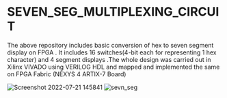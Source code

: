 # SEVEN_SEG_MULTIPLEXING_CIRCUIT
The above repository includes basic conversion of hex to seven segment display on FPGA . It includes 16 switches(4-bit each for representing 1 hex character) and 4  segment displays .The whole design was carried out in Xilinx VIVADO using VERILOG HDL and mapped and implemented the same on FPGA Fabric (NEXYS 4 ARTIX-7 Board) 

![Screenshot 2022-07-21 145841](https://user-images.githubusercontent.com/98607828/180449424-aadd2e44-416e-4579-801d-5b1dc548c4cb.jpg)
![sevn_seg](https://user-images.githubusercontent.com/98607828/180450007-41438059-61cb-45f8-b17a-139ea4227120.jpg)
